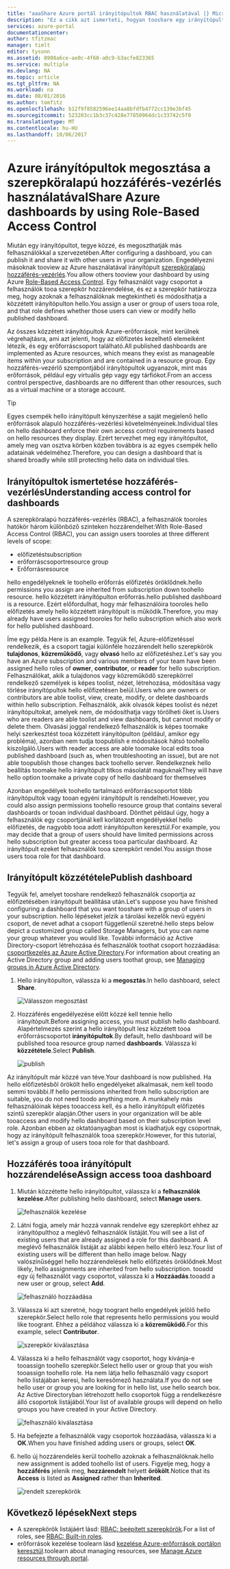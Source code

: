 ```yaml
---
title: "aaaShare Azure portál irányítópultok RBAC használatával |} Microsoft Docs"
description: "Ez a cikk azt ismerteti, hogyan tooshare egy irányítópult hello szerepköralapú hozzáférés-vezérlés használatával Azure-portálon."
services: azure-portal
documentationcenter: 
author: tfitzmac
manager: timlt
editor: tysonn
ms.assetid: 8908a6ce-ae0c-4f60-a0c9-b3acfe823365
ms.service: multiple
ms.devlang: NA
ms.topic: article
ms.tgt_pltfrm: NA
ms.workload: na
ms.date: 08/01/2016
ms.author: tomfitz
ms.openlocfilehash: b12f9f8582596ee14aa8bfdfb4772cc139e3bf45
ms.sourcegitcommit: 523283cc1b3c37c428e77850964dc1c33742c5f0
ms.translationtype: MT
ms.contentlocale: hu-HU
ms.lasthandoff: 10/06/2017
---
```

# <a name="share-azure-dashboards-by-using-role-based-access-control"></a><span data-ttu-id="186ff-103">Azure irányítópultok megosztása a szerepköralapú hozzáférés-vezérlés használatával</span><span class="sxs-lookup"><span data-stu-id="186ff-103">Share Azure dashboards by using Role-Based Access Control</span></span>
<span data-ttu-id="186ff-104">Miután egy irányítópultot, tegye közzé, és megoszthatják más felhasználókkal a szervezetében.</span><span class="sxs-lookup"><span data-stu-id="186ff-104">After configuring a dashboard, you can publish it and share it with other users in your organization.</span></span> <span data-ttu-id="186ff-105">Engedélyezni másoknak tooview az Azure használatával irányítópult [szerepköralapú hozzáférés-vezérlés](../active-directory/role-based-access-control-configure.md).</span><span class="sxs-lookup"><span data-stu-id="186ff-105">You allow others tooview your dashboard by using Azure [Role-Based Access Control](../active-directory/role-based-access-control-configure.md).</span></span> <span data-ttu-id="186ff-106">Egy felhasználót vagy csoportot a felhasználók tooa szerepkör hozzárendelése, és ez a szerepkör határozza meg, hogy azoknak a felhasználóknak megtekintheti és módosíthatja a közzétett irányítópulton hello.</span><span class="sxs-lookup"><span data-stu-id="186ff-106">You assign a user or group of users tooa role, and that role defines whether those users can view or modify hello published dashboard.</span></span> 

<span data-ttu-id="186ff-107">Az összes közzétett irányítópultok Azure-erőforrások, mint kerülnek végrehajtásra, ami azt jelenti, hogy az előfizetés kezelhető elemeiként létezik, és egy erőforráscsoport található.</span><span class="sxs-lookup"><span data-stu-id="186ff-107">All published dashboards are implemented as Azure resources, which means they exist as manageable items within your subscription and are contained in a resource group.</span></span>  <span data-ttu-id="186ff-108">Egy hozzáférés-vezérlő szempontjából irányítópultok ugyanazok, mint más erőforrások, például egy virtuális gép vagy egy tárfiókot.</span><span class="sxs-lookup"><span data-stu-id="186ff-108">From an access control perspective, dashboards are no different than other resources, such as a virtual machine or a storage account.</span></span>

> [!TIP]
> <span data-ttu-id="186ff-109">Egyes csempék hello irányítópult kényszerítése a saját megjelenő hello erőforrások alapuló hozzáférés-vezérlési követelményeinek.</span><span class="sxs-lookup"><span data-stu-id="186ff-109">Individual tiles on hello dashboard enforce their own access control requirements based on hello resources they display.</span></span>  <span data-ttu-id="186ff-110">Ezért tervezhet meg egy irányítópultot, amely meg van osztva körben közben továbbra is az egyes csempék hello adatainak védelméhez.</span><span class="sxs-lookup"><span data-stu-id="186ff-110">Therefore, you can design a dashboard that is shared broadly while still protecting hello data on individual tiles.</span></span>
> 
> 

## <a name="understanding-access-control-for-dashboards"></a><span data-ttu-id="186ff-111">Irányítópultok ismertetése hozzáférés-vezérlés</span><span class="sxs-lookup"><span data-stu-id="186ff-111">Understanding access control for dashboards</span></span>
<span data-ttu-id="186ff-112">A szerepköralapú hozzáférés-vezérlés (RBAC), a felhasználók tooroles hatókör három különböző szinteken hozzárendelhet:</span><span class="sxs-lookup"><span data-stu-id="186ff-112">With Role-Based Access Control (RBAC), you can assign users tooroles at three different levels of scope:</span></span>

* <span data-ttu-id="186ff-113">előfizetést</span><span class="sxs-lookup"><span data-stu-id="186ff-113">subscription</span></span>
* <span data-ttu-id="186ff-114">erőforráscsoport</span><span class="sxs-lookup"><span data-stu-id="186ff-114">resource group</span></span>
* <span data-ttu-id="186ff-115">Erőforrás</span><span class="sxs-lookup"><span data-stu-id="186ff-115">resource</span></span>

<span data-ttu-id="186ff-116">hello engedélyeknek le toohello erőforrás előfizetés öröklődnek.</span><span class="sxs-lookup"><span data-stu-id="186ff-116">hello permissions you assign are inherited from subscription down toohello resource.</span></span> <span data-ttu-id="186ff-117">hello közzétett irányítópulton erőforrás.</span><span class="sxs-lookup"><span data-stu-id="186ff-117">hello published dashboard is a resource.</span></span> <span data-ttu-id="186ff-118">Ezért előfordulhat, hogy már felhasználóira tooroles hello előfizetés amely hello közzétett irányítópult is működik.</span><span class="sxs-lookup"><span data-stu-id="186ff-118">Therefore, you may already have users assigned tooroles for hello subscription which also work for hello published dashboard.</span></span> 

<span data-ttu-id="186ff-119">Íme egy példa.</span><span class="sxs-lookup"><span data-stu-id="186ff-119">Here is an example.</span></span>  <span data-ttu-id="186ff-120">Tegyük fel, Azure-előfizetéssel rendelkezik, és a csoport tagjai különféle hozzárendelt hello szerepkörök **tulajdonos**, **közreműködő**, vagy **olvasó** hello az előfizetéshez.</span><span class="sxs-lookup"><span data-stu-id="186ff-120">Let's say you have an Azure subscription and various members of your team have been assigned hello roles of **owner**, **contributor**, or **reader** for hello subscription.</span></span> <span data-ttu-id="186ff-121">Felhasználókat, akik a tulajdonos vagy közreműködő szerepkörrel rendelkező személyek is képes toolist, nézet, létrehozása, módosítása vagy törlése irányítópultok hello előfizetésen belül.</span><span class="sxs-lookup"><span data-stu-id="186ff-121">Users who are owners or contributors are able toolist, view, create, modify, or delete dashboards within hello subscription.</span></span>  <span data-ttu-id="186ff-122">Felhasználók, akik olvasók képes toolist és nézet irányítópultokat, amelyek nem, de módosíthatja vagy törölheti őket is.</span><span class="sxs-lookup"><span data-stu-id="186ff-122">Users who are readers are able toolist and view dashboards, but cannot modify or delete them.</span></span>  <span data-ttu-id="186ff-123">Olvasási joggal rendelkező felhasználók is képes toomake helyi szerkesztést tooa közzétett irányítópulton (például, amikor egy probléma), azonban nem tudja toopublish e módosítások hátsó toohello kiszolgáló.</span><span class="sxs-lookup"><span data-stu-id="186ff-123">Users with reader access are able toomake local edits tooa published dashboard (such as, when troubleshooting an issue), but are not able toopublish those changes back toohello server.</span></span>  <span data-ttu-id="186ff-124">Rendelkeznek hello beállítás toomake hello irányítópult titkos másolatát maguknak</span><span class="sxs-lookup"><span data-stu-id="186ff-124">They will have hello option toomake a private copy of hello dashboard for themselves</span></span>

<span data-ttu-id="186ff-125">Azonban engedélyek toohello tartalmazó erőforráscsoportot több irányítópultok vagy tooan egyéni irányítópult is rendelheti.</span><span class="sxs-lookup"><span data-stu-id="186ff-125">However, you could also assign permissions toohello resource group that contains several dashboards or tooan individual dashboard.</span></span> <span data-ttu-id="186ff-126">Dönthet például úgy, hogy a felhasználók egy csoportjánál kell korlátozott engedélyekkel hello előfizetés, de nagyobb tooa adott irányítópulton keresztül.</span><span class="sxs-lookup"><span data-stu-id="186ff-126">For example, you may decide that a group of users should have limited permissions across hello subscription but greater access tooa particular dashboard.</span></span> <span data-ttu-id="186ff-127">Az irányítópult ezeket felhasználók tooa szerepkört rendel.</span><span class="sxs-lookup"><span data-stu-id="186ff-127">You assign those users tooa role for that dashboard.</span></span> 

## <a name="publish-dashboard"></a><span data-ttu-id="186ff-128">Irányítópult közzététele</span><span class="sxs-lookup"><span data-stu-id="186ff-128">Publish dashboard</span></span>
<span data-ttu-id="186ff-129">Tegyük fel, amelyet tooshare rendelkező felhasználók csoportja az előfizetésében irányítópult beállítása után.</span><span class="sxs-lookup"><span data-stu-id="186ff-129">Let's suppose you have finished configuring a dashboard that you want tooshare with a group of users in your subscription.</span></span> <span data-ttu-id="186ff-130">hello lépéseket jelzik a tárolási kezelők nevű egyéni csoport, de nevet adhat a csoport függetlenül szeretné.</span><span class="sxs-lookup"><span data-stu-id="186ff-130">hello steps below depict a customized group called Storage Managers, but you can name your group whatever you would like.</span></span> <span data-ttu-id="186ff-131">További információ az Active Directory-csoport létrehozása és felhasználók toothat csoport hozzáadása: [csoportkezelés az Azure Active Directory](../active-directory/active-directory-accessmanagement-manage-groups.md).</span><span class="sxs-lookup"><span data-stu-id="186ff-131">For information about creating an Active Directory group and adding users toothat group, see [Managing groups in Azure Active Directory](../active-directory/active-directory-accessmanagement-manage-groups.md).</span></span>

1. <span data-ttu-id="186ff-132">Hello irányítópulton, válassza ki a **megosztás**.</span><span class="sxs-lookup"><span data-stu-id="186ff-132">In hello dashboard, select **Share**.</span></span>
   
     ![Válasszon megosztást](./media/azure-portal-dashboard-share-access/select-share.png)
2. <span data-ttu-id="186ff-134">Hozzáférés engedélyezése előtt közzé kell tennie hello irányítópult.</span><span class="sxs-lookup"><span data-stu-id="186ff-134">Before assigning access, you must publish hello dashboard.</span></span> <span data-ttu-id="186ff-135">Alapértelmezés szerint a hello irányítópult lesz közzétett tooa erőforráscsoportot **irányítópultok**.</span><span class="sxs-lookup"><span data-stu-id="186ff-135">By default, hello dashboard will be published tooa resource group named **dashboards**.</span></span> <span data-ttu-id="186ff-136">Válassza ki **közzététele**.</span><span class="sxs-lookup"><span data-stu-id="186ff-136">Select **Publish**.</span></span>
   
     ![publish](./media/azure-portal-dashboard-share-access/publish.png)

<span data-ttu-id="186ff-138">Az irányítópult már közzé van téve.</span><span class="sxs-lookup"><span data-stu-id="186ff-138">Your dashboard is now published.</span></span> <span data-ttu-id="186ff-139">Ha hello előfizetésből örökölt hello engedélyeket alkalmasak, nem kell toodo semmi további.</span><span class="sxs-lookup"><span data-stu-id="186ff-139">If hello permissions inherited from hello subscription are suitable, you do not need toodo anything more.</span></span> <span data-ttu-id="186ff-140">A munkahely más felhasználóinak képes tooaccess kell, és a hello irányítópult előfizetés szintű szerepkör alapján.</span><span class="sxs-lookup"><span data-stu-id="186ff-140">Other users in your organization will be able tooaccess and modify hello dashboard based on their subscription level role.</span></span> <span data-ttu-id="186ff-141">Azonban ebben az oktatóanyagban most is kiadhatjuk egy csoportnak, hogy az irányítópult felhasználók tooa szerepkör.</span><span class="sxs-lookup"><span data-stu-id="186ff-141">However, for this tutorial, let's assign a group of users tooa role for that dashboard.</span></span>

## <a name="assign-access-tooa-dashboard"></a><span data-ttu-id="186ff-142">Hozzáférés tooa irányítópult hozzárendelése</span><span class="sxs-lookup"><span data-stu-id="186ff-142">Assign access tooa dashboard</span></span>
1. <span data-ttu-id="186ff-143">Miután közzétette hello irányítópultot, válassza ki a **felhasználók kezelése**.</span><span class="sxs-lookup"><span data-stu-id="186ff-143">After publishing hello dashboard, select **Manage users**.</span></span>
   
     ![felhasználók kezelése](./media/azure-portal-dashboard-share-access/manage-users.png)
2. <span data-ttu-id="186ff-145">Látni fogja, amely már hozzá vannak rendelve egy szerepkört ehhez az irányítópulthoz a meglévő felhasználók listáját.</span><span class="sxs-lookup"><span data-stu-id="186ff-145">You will see a list of existing users that are already assigned a role for this dashboard.</span></span> <span data-ttu-id="186ff-146">A meglévő felhasználók listáját az alábbi képen hello eltérő lesz.</span><span class="sxs-lookup"><span data-stu-id="186ff-146">Your list of existing users will be different than hello image below.</span></span> <span data-ttu-id="186ff-147">Nagy valószínűséggel hello hozzárendelések hello előfizetés öröklődnek.</span><span class="sxs-lookup"><span data-stu-id="186ff-147">Most likely, hello assignments are inherited from hello subscription.</span></span> <span data-ttu-id="186ff-148">tooadd egy új felhasználót vagy csoportot, válassza ki a **Hozzáadás**.</span><span class="sxs-lookup"><span data-stu-id="186ff-148">tooadd a new user or group, select **Add**.</span></span>
   
     ![felhasználó hozzáadása](./media/azure-portal-dashboard-share-access/existing-users.png)
3. <span data-ttu-id="186ff-150">Válassza ki azt szeretné, hogy toogrant hello engedélyek jelölő hello szerepkör.</span><span class="sxs-lookup"><span data-stu-id="186ff-150">Select hello role that represents hello permissions you would like toogrant.</span></span> <span data-ttu-id="186ff-151">Ehhez a példához válassza ki a **közreműködő**.</span><span class="sxs-lookup"><span data-stu-id="186ff-151">For this example, select **Contributor**.</span></span>
   
     ![szerepkör kiválasztása](./media/azure-portal-dashboard-share-access/select-role.png)
4. <span data-ttu-id="186ff-153">Válassza ki a hello felhasználót vagy csoportot, hogy kívánja-e tooassign toohello szerepkör.</span><span class="sxs-lookup"><span data-stu-id="186ff-153">Select hello user or group that you wish tooassign toohello role.</span></span> <span data-ttu-id="186ff-154">Ha nem látja hello felhasználó vagy csoport hello listájában keresi, hello keresőmező használata.</span><span class="sxs-lookup"><span data-stu-id="186ff-154">If you do not see hello user or group you are looking for in hello list, use hello search box.</span></span> <span data-ttu-id="186ff-155">Az Active Directoryban létrehozott hello csoportok függ a rendelkezésre álló csoportok listájából.</span><span class="sxs-lookup"><span data-stu-id="186ff-155">Your list of available groups will depend on hello groups you have created in your Active Directory.</span></span>
   
     ![felhasználó kiválasztása](./media/azure-portal-dashboard-share-access/select-user.png) 
5. <span data-ttu-id="186ff-157">Ha befejezte a felhasználók vagy csoportok hozzáadása, válassza ki a **OK**.</span><span class="sxs-lookup"><span data-stu-id="186ff-157">When you have finished adding users or groups, select **OK**.</span></span> 
6. <span data-ttu-id="186ff-158">hello új hozzárendelés kerül toohello azoknak a felhasználóknak.</span><span class="sxs-lookup"><span data-stu-id="186ff-158">hello new assignment is added toohello list of users.</span></span> <span data-ttu-id="186ff-159">Figyelje meg, hogy a **hozzáférés** jelenik meg, **hozzárendelt** helyett **örökölt**.</span><span class="sxs-lookup"><span data-stu-id="186ff-159">Notice that its **Access** is listed as **Assigned** rather than **Inherited**.</span></span>
   
     ![rendelt szerepkörök](./media/azure-portal-dashboard-share-access/assigned-roles.png)

## <a name="next-steps"></a><span data-ttu-id="186ff-161">Következő lépések</span><span class="sxs-lookup"><span data-stu-id="186ff-161">Next steps</span></span>
* <span data-ttu-id="186ff-162">A szerepkörök listájáért lásd: [RBAC: beépített szerepkörök](../active-directory/role-based-access-built-in-roles.md).</span><span class="sxs-lookup"><span data-stu-id="186ff-162">For a list of roles, see [RBAC: Built-in roles](../active-directory/role-based-access-built-in-roles.md).</span></span>
* <span data-ttu-id="186ff-163">erőforrások kezelése toolearn lásd [kezelése Azure-erőforrások portálon keresztül](resource-group-portal.md).</span><span class="sxs-lookup"><span data-stu-id="186ff-163">toolearn about managing resources, see [Manage Azure resources through portal](resource-group-portal.md).</span></span>

